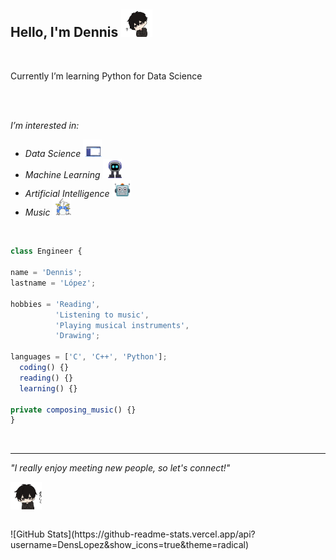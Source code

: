 <h2> Hello, I'm Dennis <img src="gifs/anime.gif" width="50"> </h2>
<br />
<p>
Currently I’m learning Python for Data Science
</p>
<br />
<br />

<p><em>I’m interested in: 
<div>
  <ul>
    <li>Data Science <img src="gifs/digital.gif" width="30"></li>
    <li>Machine Learning <img src="gifs/machine.gif" width="30"></li>
    <li>Artificial Intelligence <img src="gifs/robot.gif" width="30"></li>
    <li>Music <img src="gifs/drums.gif" width="30"></li>
  </ul>
</div>
</em>
</p>
<br />
<p>

```js
class Engineer {

name = 'Dennis';
lastname = 'López';

hobbies = 'Reading', 
          'Listening to music', 
          'Playing musical instruments', 
          'Drawing';

languages = ['C', 'C++', 'Python'];
  coding() {}
  reading() {}
  learning() {}

private composing_music() {}
}
```

</p>
<br />

---------------------------

<div>
  <em>"I really enjoy meeting new people, so let's connect!" 
    <p> <img align='center' <img src="gifs/excuse.gif" width="50"> </em> </p>
</div>
<br />
![GitHub Stats](https://github-readme-stats.vercel.app/api?username=DensLopez&show_icons=true&theme=radical)
